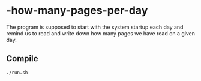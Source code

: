 # -how-many-pages-per-day
The program is supposed to start with the system startup each day and remind us to read and write down how many pages we have read on a given day.


## Compile

```
./run.sh
```
